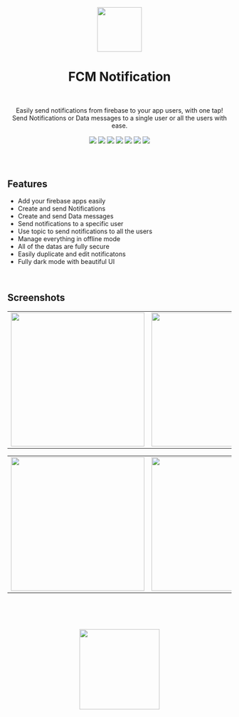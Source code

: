 <p align="center"> 
  <tr>
     <td><img src="https://www.notion.so/image/https%3A%2F%2Fs3-us-west-2.amazonaws.com%2Fsecure.notion-static.com%2F8f4507b0-4717-4ab1-80dc-6b027e3f9d36%2Ffcm_notification_logo-with-bg.png?table=block&id=84b99ef7-67bd-49cf-abff-94ae02827b68&spaceId=3107c0c8-1d6e-462e-8ab2-26ba76caa796&width=2000&userId=73918c78-f0a6-467b-83c8-c747d80076b1&cache=v2" width=100 ></td>
  </tr>
 </p>

<h1 align="center">FCM Notification</h1>
</br>

<p align="center" > Easily send notifications from firebase to your app users, with one tap! </br> Send Notifications or Data messages to a single user or all the users with ease. </p>

<div align="center">
<img align="center" src="https://img.shields.io/badge/Flutter-%2302569B.svg?style=flat"/>
<img align="center" src="https://img.shields.io/badge/-BLoC-blue?style=flat"/>
<img align="center" src="https://img.shields.io/badge/-Clean Architecture-2FA52F?style=flat"/>
<img align="center" src="https://img.shields.io/badge/-Dio-ff69b4?style=flat"/>
<img align="center" src="https://img.shields.io/badge/-Hive-0AC7EF?style=flat"/>
<img align="center" src="https://img.shields.io/badge/-Get it-064D86?style=flat"/>
<img align="center" src="https://img.shields.io/badge/-Go Router-0B458B?style=flat"/>
</div>


</br></br>

## Features
- Add your firebase apps easily
- Create and send Notifications
- Create and send Data messages
- Send notifications to a specific user
- Use topic to send notifications to all the users
- Manage everything in offline mode
- All of the datas are fully secure
- Easily duplicate and edit notificatons
- Fully dark mode with beautiful UI

</br>

## Screenshots
<table align="center">
  <tr>
    <td><img src="https://www.notion.so/image/https%3A%2F%2Fs3-us-west-2.amazonaws.com%2Fsecure.notion-static.com%2F1060e126-2cf8-4f32-bd72-8ba4c1ce7f35%2FMockup_(1).png?table=block&id=261c9eb2-7bb4-4618-a409-8e5cc1d9bcec&spaceId=3107c0c8-1d6e-462e-8ab2-26ba76caa796&width=2000&userId=73918c78-f0a6-467b-83c8-c747d80076b1&cache=v2" width=300 ></td>
    <td><img src="https://www.notion.so/image/https%3A%2F%2Fs3-us-west-2.amazonaws.com%2Fsecure.notion-static.com%2F65470d9d-24ac-4471-8f6c-df743d843232%2FMockup_(2).png?table=block&id=0452db4a-cd57-4a1b-a8ad-69ead133eb13&spaceId=3107c0c8-1d6e-462e-8ab2-26ba76caa796&width=2000&userId=73918c78-f0a6-467b-83c8-c747d80076b1&cache=v2" width=300 ></td>
    <td><img src="https://www.notion.so/image/https%3A%2F%2Fs3-us-west-2.amazonaws.com%2Fsecure.notion-static.com%2F3b709599-92a7-4d55-81ca-191074ae98fc%2FMockup_(3).png?table=block&id=accabe90-91a7-4c11-a3a2-bea8492e047c&spaceId=3107c0c8-1d6e-462e-8ab2-26ba76caa796&width=2000&userId=73918c78-f0a6-467b-83c8-c747d80076b1&cache=v2" width=300 ></td>
  </tr>
 </table>
<table align="center">

  <tr>
    <td><img src="https://www.notion.so/image/https%3A%2F%2Fs3-us-west-2.amazonaws.com%2Fsecure.notion-static.com%2F1c3d297c-1d5b-4a2d-afae-3bd9b408d455%2FMockup_(4).png?table=block&id=57a4cd62-f676-4015-b88e-b9f4a44fc15f&spaceId=3107c0c8-1d6e-462e-8ab2-26ba76caa796&width=2000&userId=73918c78-f0a6-467b-83c8-c747d80076b1&cache=v2" width=300 ></td>
    <td><img src="https://www.notion.so/image/https%3A%2F%2Fs3-us-west-2.amazonaws.com%2Fsecure.notion-static.com%2F7220ea7e-f47d-4b6e-94e5-2058648655ee%2FMockup_(5).png?table=block&id=de745bff-c6e9-402b-8c11-cb30749e9ecf&spaceId=3107c0c8-1d6e-462e-8ab2-26ba76caa796&width=2000&userId=73918c78-f0a6-467b-83c8-c747d80076b1&cache=v2" width=300 ></td>
    <td><img src="https://www.notion.so/image/https%3A%2F%2Fs3-us-west-2.amazonaws.com%2Fsecure.notion-static.com%2F9eb6ce0d-5299-4950-8ca8-172142d05727%2FMockup_(6).png?table=block&id=7f4b544a-2471-48cc-ba68-43156755f415&spaceId=3107c0c8-1d6e-462e-8ab2-26ba76caa796&width=2000&userId=73918c78-f0a6-467b-83c8-c747d80076b1&cache=v2" width=300 ></td>
  </tr>
 </table>
 <table align="center">

</br>
</br>
</br>

<p align="center">
  <a href="https://drive.google.com/drive/folders/16o4EPjaHp7xt2TrN2SZBL0Z1FpC6ugBj?usp=sharing">
  <img width="180" src="https://www.notion.so/image/https%3A%2F%2Fs3-us-west-2.amazonaws.com%2Fsecure.notion-static.com%2Fee4cde11-e7d3-459c-ba63-b0ddb81c8eb7%2FScreenshot_112.png?id=54440bd0-85f6-4401-9fbf-566dc9619563&table=block&spaceId=3107c0c8-1d6e-462e-8ab2-26ba76caa796&width=2000&userId=73918c78-f0a6-467b-83c8-c747d80076b1&cache=v2">
  </a>
</p>

</br>
